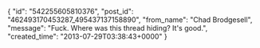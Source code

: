  {
   "id": "542255605810376",
   "post_id": "462493170453287_495437137158890",
   "from_name": "Chad Brodgesell",
   "message": "Fuck. Where was this thread hiding? It's good.",
   "created_time": "2013-07-29T03:38:43+0000"
 }
